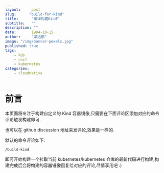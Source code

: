 ```yaml
---
layout:     post 
slug:      "build-for-kind"
title:      "编译构建Kind"
subtitle:   ""
description: ""
date:       1994-10-15
author:     "梁远鹏"
image: "/img/banner-pexels.jpg"
published: true
tags:
    - k8s
    - cncf
    - kubernetes
categories: 
    - cloudnative
---
```


# 前言  

本页面将专注于构建自定义的 Kind 容器镜像,只需要在下面评论区添加对应的命令评论触发构建即可.

也可以在 github discussion 地址来发评论,效果是一样的.

默认的命令评论如下:
```shell
/build-kind
```

即可开始构建一个拉取当前 kubernetes/kubernetes 仓库的最新代码进行构建,构建完成后会将构建的容器镜像回复给对应的评论,尽情享用吧 :)